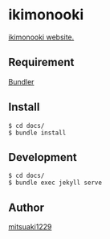 ikimonooki
====

[ikimonooki website.](https://ikimonooki.com)

## Requirement

[Bundler](https://bundler.io/)

## Install

```shell
$ cd docs/
$ bundle install
```

## Development

```shell
$ cd docs/
$ bundle exec jekyll serve
```

## Author

[mitsuaki1229](https://github.com/mitsuaki1229)
